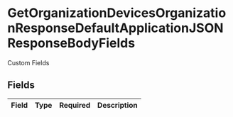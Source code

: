 # GetOrganizationDevicesOrganizationResponseDefaultApplicationJSONResponseBodyFields

Custom Fields


## Fields

| Field       | Type        | Required    | Description |
| ----------- | ----------- | ----------- | ----------- |